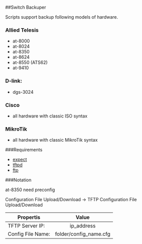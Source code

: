##Switch Backuper

Scripts support backup following models of hardware.

### Allied Telesis
* at-8000
* at-8024
* at-8350
* at-8624
* at-8550 (ATS62)
* at-9410

### D-link:
* dgs-3024

### Cisco
* all hardware with classic ISO syntax

### MikroTik
* all hardware with classic MikroTik syntax

###Requirements

* [expect](http://en.wikipedia.org/wiki/Expect)
* [tftpd](http://en.wikipedia.org/wiki/Trivial_File_Transfer_Protocol)
* [ftp](http://en.wikipedia.org/wiki/File_Transfer_Protocol)

###Notation

at-8350 need preconfig

Configuration File Upload/Download -> TFTP Configuration File Upload/Download

Propertis           | Value
--------------------|:-------:
TFTP Server IP:     |ip_address
Config File Name:   |folder/config_name.cfg